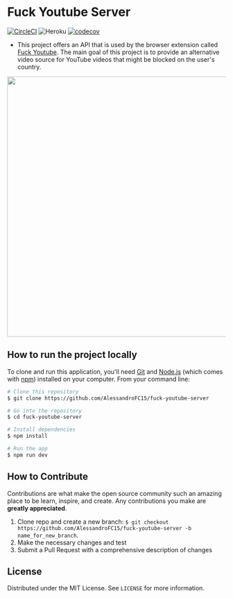# Fuck Youtube Server

[![CircleCI](https://circleci.com/gh/AlessandroFC15/fuck-youtube-server.svg?style=svg)](https://circleci.com/gh/AlessandroFC15/fuck-youtube-server) ![Heroku](https://heroku-badge.herokuapp.com/?app=fuck-youtube-server) [![codecov](https://codecov.io/gh/AlessandroFC15/fuck-youtube-server/branch/master/graph/badge.svg)](https://codecov.io/gh/AlessandroFC15/fuck-youtube-server)

- This project offers an API that is used by the browser extension called [Fuck Youtube](https://github.com/AlessandroFC15/Fuck-Youtube). The main goal of this project is to provide an alternative video source for YouTube videos that might be blocked on the user's country.


<p align="center">
  <img width="600" src="https://addons.cdn.mozilla.net/user-media/previews/full/193/193308.png">
</p>

**How to run the project locally**
---
To clone and run this application, you'll need [Git](https://git-scm.com) and [Node.js](https://nodejs.org/en/download/) (which comes with [npm](http://npmjs.com)) installed on your computer. From your command line:

```bash
# Clone this repository
$ git clone https://github.com/AlessandroFC15/fuck-youtube-server

# Go into the repository
$ cd fuck-youtube-server

# Install dependencies
$ npm install

# Run the app
$ npm run dev
```

**How to Contribute**
---

Contributions are what make the open source community such an amazing place to be learn, inspire, and create. Any contributions you make are **greatly appreciated**.

1. Clone repo and create a new branch: `$ git checkout https://github.com/AlessandroFC15/fuck-youtube-server -b name_for_new_branch`.
2. Make the necessary changes and test
3. Submit a Pull Request with a comprehensive description of changes

**License**
---
Distributed under the MIT License. See `LICENSE` for more information.
